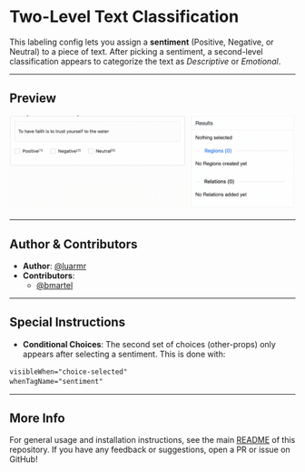 # Two-Level Text Classification

This labeling config lets you assign a **sentiment** (Positive, Negative, or Neutral) to a piece of text. 
After picking a sentiment, a second-level classification appears to categorize the text as *Descriptive* or *Emotional*.

---

## Preview

![two-level-classification-preview](./two-level-classification-preview.gif)


---

## Author & Contributors

- **Author**: [@luarmr](https://github.com/luarmr)
- **Contributors**:
  - [@bmartel](https://github.com/bmartel)


---

## Special Instructions

- **Conditional Choices**: The second set of choices (other-props) only appears after selecting a sentiment. This is done with:
```xml
visibleWhen="choice-selected"
whenTagName="sentiment"
```
---

## More Info

For general usage and installation instructions, see the main 
[README](../../README.md) of this repository. 
If you have any feedback or suggestions, open a PR or issue on GitHub!

